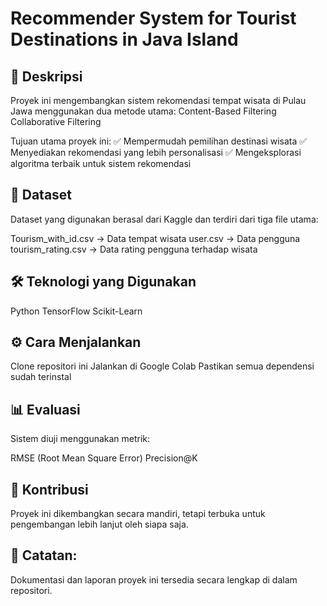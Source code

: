 # Recommender System for Tourist Destinations in Java Island

## 📌 Deskripsi
Proyek ini mengembangkan sistem rekomendasi tempat wisata di Pulau Jawa menggunakan dua metode utama:
Content-Based Filtering
Collaborative Filtering

Tujuan utama proyek ini:
✅ Mempermudah pemilihan destinasi wisata
✅ Menyediakan rekomendasi yang lebih personalisasi
✅ Mengeksplorasi algoritma terbaik untuk sistem rekomendasi

## 📂 Dataset
Dataset yang digunakan berasal dari Kaggle dan terdiri dari tiga file utama:

Tourism_with_id.csv → Data tempat wisata
user.csv → Data pengguna
tourism_rating.csv → Data rating pengguna terhadap wisata

## 🛠 Teknologi yang Digunakan
Python
TensorFlow
Scikit-Learn

## ⚙ Cara Menjalankan
Clone repositori ini
Jalankan di Google Colab
Pastikan semua dependensi sudah terinstal

## 📊 Evaluasi
Sistem diuji menggunakan metrik:

RMSE (Root Mean Square Error)
Precision@K

## 🤝 Kontribusi
Proyek ini dikembangkan secara mandiri, tetapi terbuka untuk pengembangan lebih lanjut oleh siapa saja.

## 📄 Catatan:
Dokumentasi dan laporan proyek ini tersedia secara lengkap di dalam repositori.

